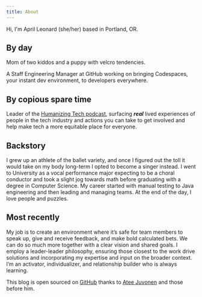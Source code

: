 ```yaml
---
title: About
---
```


<re-img src="avatar-large.jpeg"></re-img>

Hi, I'm April Leonard (she/her) based in Portland, OR.

<h2>By day</h2>
Mom of two kiddos and a puppy with velcro tendencies.

A Staff Engineering Manager at GitHub working on bringing Codespaces, your instant dev environment, to developers everywhere.

## By copious spare time
Leader of the [Humanizing Tech podcast](https://www.pdxwit.org/podcast), surfacing ***real*** lived experiences of people in the tech industry and actions you can take to get involved and help make tech a more equitable place for everyone.

## Backstory
I grew up an athlete of the ballet variety, and once I figured out the toll it would take on my body long-term I opted to become a singer instead. I went to University as a vocal performance major expecting to be a choral conductor and took a slight jog towards math before graduating with a degree in Computer Science. My career started with manual testing to Java engineering and then leading and managing teams. At the end of the day, I love people and puzzles.

## Most recently
My job is to create an environment where it’s safe for team members to speak up, give and receive feedback, and make bold calculated bets. We can do so much more together with a clear vision and shared goals. I employ a leader-leader philosophy, ensuring those closest to the work drive solutions and incorporating my expertise and input on the broader context. I’m an activator, individualizer, and relationship builder who is always learning. 

This blog is open sourced on [GitHub](https://www.github.com/aprilla/blog/) thanks to [Atee Juvonen](https://github.com/baobabKoodaa/blog) and those before him.
<re-icons></re-icons>
